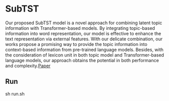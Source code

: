 # SubTST

Our proposed SubTST model is a novel approach for combining latent topic information with Transformer-based models. By integrating topic-based information into word representation, our model is effective to enhance the text representation via external features. With our delicate combination, our works propose a promising way to provide the topic information into context-based information from pre-trained language models. Besides, with the consideration of lexicon unit in both topic model and Transformer-based language models, our approach obtains the potential in both performance and complexity.[Paper](https://link.springer.com/article/10.1007/s10489-022-04184-x)


## Run

sh run.sh
